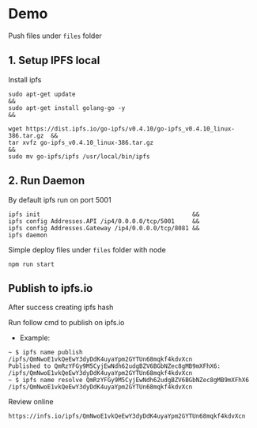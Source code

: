 # Demo
Push files under `files` folder

## 1. Setup IPFS local
Install ipfs

```
sudo apt-get update                                                         &&
sudo apt-get install golang-go -y                                           &&

wget https://dist.ipfs.io/go-ipfs/v0.4.10/go-ipfs_v0.4.10_linux-386.tar.gz  &&
tar xvfz go-ipfs_v0.4.10_linux-386.tar.gz                                   &&
sudo mv go-ipfs/ipfs /usr/local/bin/ipfs
```

## 2. Run Daemon
By default ipfs run on port 5001

```
ipfs init                                           &&
ipfs config Addresses.API /ip4/0.0.0.0/tcp/5001     &&
ipfs config Addresses.Gateway /ip4/0.0.0.0/tcp/8081 &&
ipfs daemon
```

Simple deploy files under `files` folder with node

```
npm run start
```

## Publish to ipfs.io
After success creating ipfs hash

Run follow cmd to publish on ipfs.io

+ Example:

```
~ $ ipfs name publish /ipfs/QmNwoE1vkQeEwY3dyDdK4uyaYpm2GYTUn68mqkf4kdvXcn
Published to QmRzYFGy9M5CyjEwNdh62udgBZV6BGbNZec8gMB9mXFhX6: /ipfs/QmNwoE1vkQeEwY3dyDdK4uyaYpm2GYTUn68mqkf4kdvXcn
~ $ ipfs name resolve QmRzYFGy9M5CyjEwNdh62udgBZV6BGbNZec8gMB9mXFhX6
/ipfs/QmNwoE1vkQeEwY3dyDdK4uyaYpm2GYTUn68mqkf4kdvXcn
```

Review online

```
https://infs.io/ipfs/QmNwoE1vkQeEwY3dyDdK4uyaYpm2GYTUn68mqkf4kdvXcn
```



